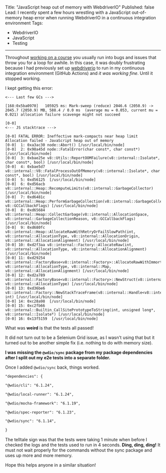 Title: "JavaScript heap out of memory with WebdriverIO"
Published: false
Lead: I recently spent a few hours wrestling with a JavaScript out-of-memory heap error when running WebdriverIO in a continuous integration environment
Tags:
- WebdriverIO
- JavaScript
- Testing
---

Throughout [working on a course](https://bit.ly/KamranOnPluralsight) you usually run into bugs and issues that throw you for a loop for awhile. In this case, it was doubly frustrating because I had previously set up [webdriverio](https://webdriver.io) to run in my continuous integration environment (GitHub Actions) and _it was working fine_. Until it stopped working.

I kept getting this error:

```
<--- Last few GCs --->

[168:0x5ba0970]   105925 ms: Mark-sweep (reduce) 2046.6 (2050.9) -> 2045.7 (2050.9) MB, 588.4 / 0.0 ms  (average mu = 0.053, current mu = 0.021) allocation failure scavenge might not succeed

[0-0] 
<--- JS stacktrace --->

[0-0] FATAL ERROR: Ineffective mark-compacts near heap limit Allocation failed - JavaScript heap out of memory
[0-0]  1: 0xa3ac30 node::Abort() [/usr/local/bin/node]
[0-0]  2: 0x98a45d node::FatalError(char const*, char const*) [/usr/local/bin/node]
[0-0]  3: 0xbae25e v8::Utils::ReportOOMFailure(v8::internal::Isolate*, char const*, bool) [/usr/local/bin/node]
[0-0]  4: 0xbae5d7 v8::internal::V8::FatalProcessOutOfMemory(v8::internal::Isolate*, char const*, bool) [/usr/local/bin/node]
[0-0]  5: 0xd56125  [/usr/local/bin/node]
[0-0]  6: 0xd56acb v8::internal::Heap::RecomputeLimits(v8::internal::GarbageCollector) [/usr/local/bin/node]
[0-0]  7: 0xd6481c v8::internal::Heap::PerformGarbageCollection(v8::internal::GarbageCollector, v8::GCCallbackFlags) [/usr/local/bin/node]
[0-0]  8: 0xd65684 v8::internal::Heap::CollectGarbage(v8::internal::AllocationSpace, v8::internal::GarbageCollectionReason, v8::GCCallbackFlags) [/usr/local/bin/node]
[0-0]  9: 0xd680fc v8::internal::Heap::AllocateRawWithRetryOrFailSlowPath(int, v8::internal::AllocationType, v8::internal::AllocationOrigin, v8::internal::AllocationAlignment) [/usr/local/bin/node]
[0-0] 10: 0xd2f3aa v8::internal::Factory::AllocateRaw(int, v8::internal::AllocationType, v8::internal::AllocationAlignment) [/usr/local/bin/node]
[0-0] 11: 0xd29254 v8::internal::FactoryBase<v8::internal::Factory>::AllocateRawWithImmortalMap(int, v8::internal::AllocationType, v8::internal::Map, v8::internal::AllocationAlignment) [/usr/local/bin/node]
[0-0] 12: 0xd2a789 v8::internal::FactoryBase<v8::internal::Factory>::NewStruct(v8::internal::InstanceType, v8::internal::AllocationType) [/usr/local/bin/node]
[0-0] 13: 0xd36be6 v8::internal::Factory::NewStackTraceFrame(v8::internal::Handle<v8::internal::FrameArray>, int) [/usr/local/bin/node]
[0-0] 14: 0xc28a98  [/usr/local/bin/node]
[0-0] 15: 0xc2fb66 v8::internal::Builtin_CallSitePrototypeToString(int, unsigned long*, v8::internal::Isolate*) [/usr/local/bin/node]
[0-0] 16: 0x13f5159  [/usr/local/bin/node]
```

What was **weird** is that the tests all passed!

It did not turn out to be a Selenium Grid issue, as I wasn't using that but it turned out to be another simple fix (i.e. nothing to do with memory size).

**I was missing the `@wdio/sync` package from my package dependencies after I split out my e2e tests into a separate folder.**

Once I added `@wdio/sync` back, things worked. 

```diff
"dependencies": {

"@wdio/cli": "6.1.24",

"@wdio/local-runner": "6.1.24",

"@wdio/mocha-framework": "6.1.19",

"@wdio/spec-reporter": "6.1.23",

"@wdio/sync": "6.1.14",

}
```

The telltale sign was that the tests were taking 1 minute when before I checked the logs and the tests used to run in 4 seconds. **Ding, ding, ding!** It must not wait properly for the commands without the sync package and uses up more and more memory.

Hope this helps anyone in a similar situation!
<!--stackedit_data:
eyJoaXN0b3J5IjpbMTQxOTk5ODI3LC0xNzQ0OTE4MTAyXX0=
-->